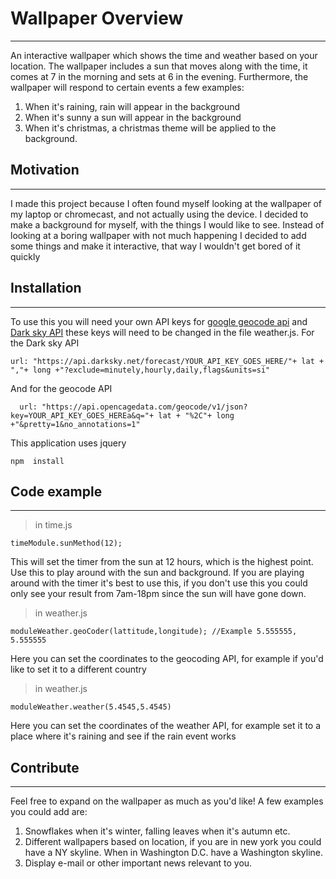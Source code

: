 # Wallpaper Overview
___
An interactive wallpaper which shows the time and weather based on your location. The wallpaper includes a sun that moves along with the time, it comes at 7 in the morning and sets 
at 6 in the evening. Furthermore, the wallpaper will respond to certain events a few examples:
1. When it's raining, rain will appear in the background
2. When it's sunny a sun will appear in the background
3. When it's christmas, a christmas theme will be applied to the background.

## Motivation
___
I made this project because I often found myself looking at the wallpaper of my laptop or chromecast, and not actually using the device. I decided to make a background for myself, with 
the things I would like to see. Instead of looking at a boring wallpaper with not much happening I decided to add some things and make it interactive, that way I wouldn't get bored of it quickly



## Installation
___
To use this you will need your own API keys for [google geocode api](https://developers.google.com/maps/documentation/geocoding/intro) and [Dark sky API](https://darksky.net/dev) these keys
will need to be changed in the file weather.js. For the Dark sky API
```
url: "https://api.darksky.net/forecast/YOUR_API_KEY_GOES_HERE/"+ lat + ","+ long +"?exclude=minutely,hourly,daily,flags&units=si"

```
And for the geocode API
```
  url: "https://api.opencagedata.com/geocode/v1/json?key=YOUR_API_KEY_GOES_HEREa&q="+ lat + "%2C"+ long +"&pretty=1&no_annotations=1"
```
This application uses jquery
```
npm  install
```
## Code example 
___
>in time.js

```
timeModule.sunMethod(12);
```
This will set the timer from the sun at 12 hours, which is the highest point. Use this to play around with the sun and background. If you are playing around with the timer it's best 
to use this, if you don't use this you could only see your result from 7am-18pm since the sun will have gone down.
>in weather.js
```
moduleWeather.geoCoder(lattitude,longitude); //Example 5.555555, 5.555555
```
Here you can set the coordinates to the geocoding API, for example if you'd like to set it to a different country
>in weather.js
```
moduleWeather.weather(5.4545,5.4545)
```
Here you can set the coordinates of the weather API, for example set it to a place where it's raining and see if the rain event works
## Contribute
___
Feel free to expand on the wallpaper as much as you'd like! A few examples you could add are:
1. Snowflakes when it's winter, falling leaves when it's autumn etc.
2. Different wallpapers based on location, if you are in new york you could have a NY skyline. When in Washington D.C. have a Washington skyline.
3. Display e-mail or other important news relevant to you.
